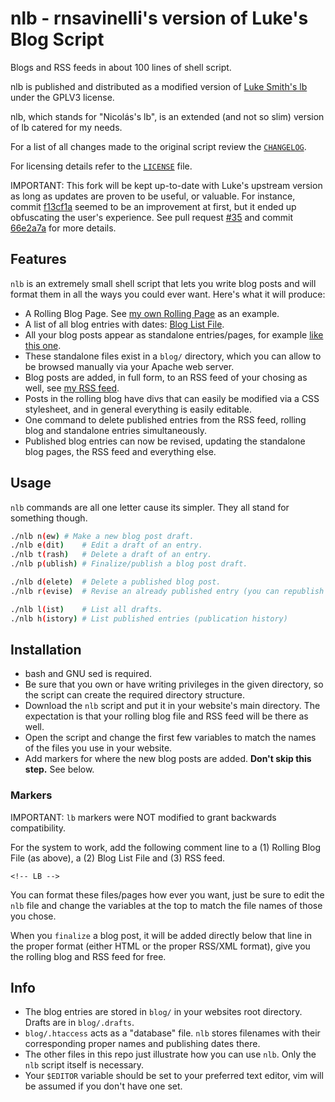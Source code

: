 # nlb - rnsavinelli's version of Luke's Blog Script

Blogs and RSS feeds in about 100 lines of shell script.

nlb is published and distributed as a modified version of [Luke Smith's lb](https://github.com/LukeSmithxyz/lb) under the GPLV3 license.

nlb, which stands for "Nicolás's lb", is an extended (and not so slim) version of lb catered for my needs.

For a list of all changes made to the original script review the [`CHANGELOG`](https://github.com/rnsavinelli/nlb/blob/blog/CHANGELOG).

For licensing details refer to the [`LICENSE`](https://github.com/rnsavinelli/nlb/blob/blog/LICENSE) file.

IMPORTANT: This fork will be kept up-to-date with Luke's upstream version as long as updates are proven to be useful, or valuable. For instance, commit [f13cf1a](https://github.com/LukeSmithxyz/lb/commit/f13cf1a3a642dcaa6eb188b15db4e36450edcabd) 
seemed to be an improvement at first, but it ended up obfuscating the user's experience. See pull request [#35](https://github.com/LukeSmithxyz/lb/pull/35) and commit [66e2a7a](https://github.com/LukeSmithxyz/lb/commit/66e2a7a1eda6d835266d8ad62270d87b50ee488c) for more details.

## Features

`nlb` is an extremely small shell script that lets you write blog posts and will format them in all the ways you could ever want. Here's what it will produce:

- A Rolling Blog Page. See [my own Rolling Page](https://rnsavinelli.github.io/blog.html) as an example.
- A list of all blog entries with dates: [Blog List File](https://rnsavinelli.github.io/blogindex.html).
- All your blog posts appear as standalone entries/pages, for example [like this one](https://rnsavinelli.github.io/blog/now-plotting-network-traffic.html).
- These standalone files exist in a `blog/` directory, which you can allow to be browsed manually via your Apache web server.
- Blog posts are added, in full form, to an RSS feed of your chosing as well, see [my RSS feed](https://rnsavinelli.github.io/rss.xml).
- Posts in the rolling blog have divs that can easily be modified via a CSS stylesheet, and in general everything is easily editable.
- One command to delete published entries from the RSS feed, rolling blog and standalone entries simultaneously.
- Published blog entries can now be revised, updating the standalone blog pages, the RSS feed and everything else.

## Usage

`nlb` commands are all one letter cause its simpler. They all stand for something though.

```sh
./nlb n(ew)	# Make a new blog post draft.
./nlb e(dit)	# Edit a draft of an entry.
./nlb t(rash)	# Delete a draft of an entry.
./nlb p(ublish)	# Finalize/publish a blog post draft.

./nlb d(elete)	# Delete a published blog post.
./nlb r(evise)	# Revise an already published entry (you can republish it with `nlb p` when done).

./nlb l(ist)	# List all drafts.
./nlb h(istory)	# List published entries (publication history)
```

## Installation

+ bash and GNU sed is required.
+ Be sure that you own or have writing privileges in the given directory, so the script can create the required directory structure.
+ Download the `nlb` script and put it in your website's main directory. The expectation is that your rolling blog file and RSS feed will be there as well.
+ Open the script and change the first few variables to match the names of the files you use in your website.
+ Add markers for where the new blog posts are added. **Don't skip this step.** See below.

### Markers

IMPORTANT: `lb` markers were NOT modified to grant backwards compatibility.

For the system to work, add the following comment line to a (1) Rolling Blog File (as above), a (2) Blog List File and (3) RSS feed.

```
<!-- LB -->
```

You can format these files/pages how ever you want, just be sure to edit the `nlb` file and change the variables at the top to match the file names of those you chose.

When you `finalize` a blog post, it will be added directly below that line in the proper format (either HTML or the proper RSS/XML format), give you the rolling blog and RSS feed for free.

## Info

- The blog entries are stored in `blog/` in your websites root directory. Drafts are in `blog/.drafts`.
- `blog/.htaccess` acts as a "database" file. `nlb` stores filenames with their corresponding proper names and publishing dates there.
- The other files in this repo just illustrate how you can use `nlb`. Only the `nlb` script itself is necessary.
- Your `$EDITOR` variable should be set to your preferred text editor, vim will be assumed if you don't have one set.
